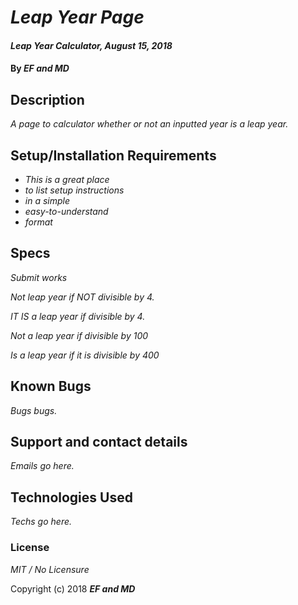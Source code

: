 # _Leap Year Page_

#### _Leap Year Calculator, August 15, 2018_

#### By _**EF and MD**_

## Description

_A page to calculator whether or not an inputted year is a leap year._

## Setup/Installation Requirements

* _This is a great place_
* _to list setup instructions_
* _in a simple_
* _easy-to-understand_
* _format_

## Specs

_Submit works_

_Not leap year if NOT divisible by
4._

_IT IS a leap year if divisible by 4._

_Not a leap year if divisible by 100_

_Is a leap year if it is divisible by 400_

## Known Bugs

_Bugs bugs._

## Support and contact details

_Emails go here._

## Technologies Used

_Techs go here._

### License

*MIT / No Licensure*

Copyright (c) 2018 **_EF and MD_**
